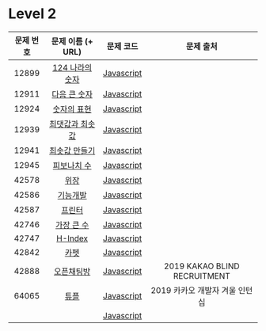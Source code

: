 # Level 2

| 문제 번호 | 문제 이름 (+ URL) | 문제 코드 | 문제 출처 |
|:----------:|:----------:|:----------:|:----------:|
| 12899 | [124 나라의 숫자]() | [Javascript]() |  |
| 12911 | [다음 큰 숫자]() | [Javascript]() |  |
| 12924 | [숫자의 표현]() | [Javascript]() |  |
| 12939 | [최댓값과 최솟값]() | [Javascript]() |  |
| 12941 | [최솟값 만들기]() | [Javascript]() |  |
| 12945 | [피보나치 수]() | [Javascript]() |  |
| 42578 | [위장]() | [Javascript]() |  |
| 42586 | [기능개발]() | [Javascript]() |  |
| 42587 | [프린터]() | [Javascript]() |  |
| 42746 | [가장 큰 수]() | [Javascript]() |  |
| 42747 | [H-Index]() | [Javascript]() |  |
| 42842 | [카펫]() | [Javascript]() |  |
| 42888 | [오픈채팅방](https://programmers.co.kr/learn/courses/30/lessons/42888) | [Javascript](https://github.com/kang-heesue/algorithm/blob/main/programmers/Level_2/42888-%EC%98%A4%ED%94%88%EC%B1%84%ED%8C%85%EB%B0%A9.js) | 2019 KAKAO BLIND RECRUITMENT |
| 64065 | [튜플](https://programmers.co.kr/learn/courses/30/lessons/64065) | [Javascript]() | 2019 카카오 개발자 겨울 인턴십 |
|  | []() | [Javascript]() |  |
